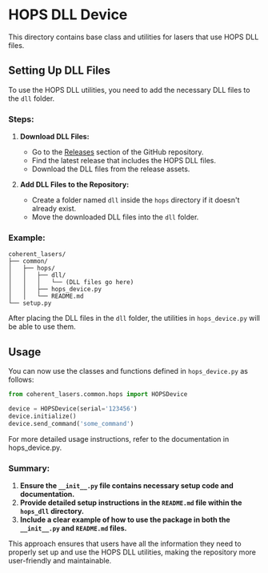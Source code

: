 # HOPS DLL Device

This directory contains base class and utilities for lasers that use HOPS DLL files.

## Setting Up DLL Files

To use the HOPS DLL utilities, you need to add the necessary DLL files to the `dll` folder.

### Steps:

1. **Download DLL Files:**
   - Go to the [Releases]() section of the GitHub repository.
   - Find the latest release that includes the HOPS DLL files.
   - Download the DLL files from the release assets.

2. **Add DLL Files to the Repository:**
   - Create a folder named `dll` inside the `hops` directory if it doesn't already exist.
   - Move the downloaded DLL files into the `dll` folder.

### Example:

```
coherent_lasers/
├── common/
│   ├── hops/
│   │   ├── dll/
│   │   │   └── (DLL files go here)
│   │   ├── hops_device.py
│   │   └── README.md
└── setup.py
```

After placing the DLL files in the `dll` folder, the utilities in `hops_device.py` will be able to use them.

## Usage

You can now use the classes and functions defined in `hops_device.py` as follows:

```python
from coherent_lasers.common.hops import HOPSDevice

device = HOPSDevice(serial='123456')
device.initialize()
device.send_command('some_command')
```

For more detailed usage instructions, refer to the documentation in hops_device.py.

### Summary:

1. **Ensure the `__init__.py` file contains necessary setup code and documentation.**
2. **Provide detailed setup instructions in the `README.md` file within the `hops_dll` directory.**
3. **Include a clear example of how to use the package in both the `__init__.py` and `README.md` files.**

This approach ensures that users have all the information they need to properly set up and use the HOPS DLL utilities, making the repository more user-friendly and maintainable.
